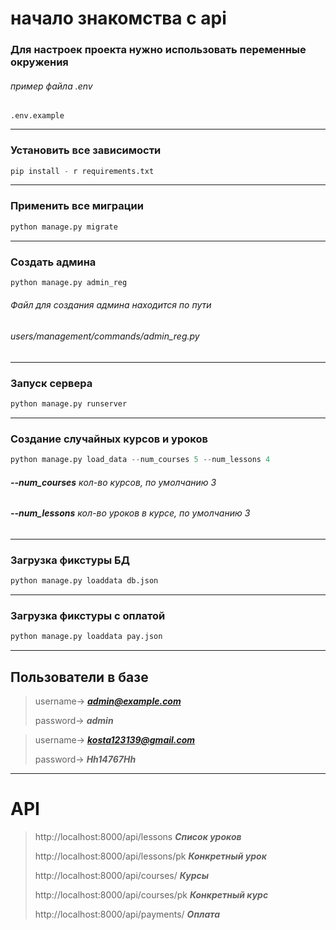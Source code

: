 # начало знакомства с api 

### Для настроек проекта нужно использовать переменные окружения

###### пример файла .env

```
.env.example
```
---
### Установить все зависимости

```python
pip install - r requirements.txt
```
---
### Применить все миграции

```python
python manage.py migrate 
```
---
### Создать админа

```python
python manage.py admin_reg
```


###### Файл для создания админа находится по пути

###### users/management/commands/admin_reg.py

---
### Запуск сервера

```python
python manage.py runserver 
```
---
### Создание случайных курсов и уроков 

```python
python manage.py load_data --num_courses 5 --num_lessons 4
```

###### ***--num_courses*** кол-во курсов, по умолчанию 3
######  
###### ***--num_lessons*** кол-во уроков в курсе, по умолчанию 3

---

### Загрузка фикстуры БД
```python
python manage.py loaddata db.json  
```

---

### Загрузка фикстуры с оплатой
```python
python manage.py loaddata pay.json  
```

---

## Пользователи в базе

> username-> ***admin@example.com***
>
>password-> ***admin***

> username-> ***kosta123139@gmail.com***
>
>password-> ***Hh14767Hh***
---

# API 
> http://localhost:8000/api/lessons   ***Список уроков***
> 
> http://localhost:8000/api/lessons/pk  ***Конкретный урок***
> 
> http://localhost:8000/api/courses/  ***Курсы***
> 
> http://localhost:8000/api/courses/pk  ***Конкретный курс***
> 
> http://localhost:8000/api/payments/ ***Оплата***